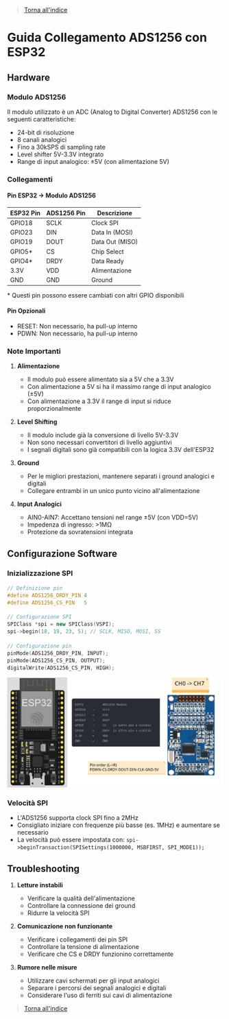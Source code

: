 >[Torna all'indice](readme.md#fasi-progetto)


# Guida Collegamento ADS1256 con ESP32

## Hardware

### Modulo ADS1256
Il modulo utilizzato è un ADC (Analog to Digital Converter) ADS1256 con le seguenti caratteristiche:
- 24-bit di risoluzione
- 8 canali analogici
- Fino a 30kSPS di sampling rate
- Level shifter 5V-3.3V integrato
- Range di input analogico: ±5V (con alimentazione 5V)

### Collegamenti

#### Pin ESP32 → Modulo ADS1256
| ESP32 Pin | ADS1256 Pin | Descrizione |
|-----------|-------------|-------------|
| GPIO18    | SCLK        | Clock SPI |
| GPIO23    | DIN         | Data In (MOSI) |
| GPIO19    | DOUT        | Data Out (MISO) |
| GPIO5*    | CS          | Chip Select |
| GPIO4*    | DRDY        | Data Ready |
| 3.3V      | VDD         | Alimentazione |
| GND       | GND         | Ground |

\* Questi pin possono essere cambiati con altri GPIO disponibili

#### Pin Opzionali
- RESET: Non necessario, ha pull-up interno
- PDWN: Non necessario, ha pull-up interno

### Note Importanti
1. **Alimentazione**
   - Il modulo può essere alimentato sia a 5V che a 3.3V
   - Con alimentazione a 5V si ha il massimo range di input analogico (±5V)
   - Con alimentazione a 3.3V il range di input si riduce proporzionalmente

2. **Level Shifting**
   - Il modulo include già la conversione di livello 5V-3.3V
   - Non sono necessari convertitori di livello aggiuntivi
   - I segnali digitali sono già compatibili con la logica 3.3V dell'ESP32

3. **Ground**
   - Per le migliori prestazioni, mantenere separati i ground analogici e digitali
   - Collegare entrambi in un unico punto vicino all'alimentazione

4. **Input Analogici**
   - AIN0-AIN7: Accettano tensioni nel range ±5V (con VDD=5V)
   - Impedenza di ingresso: >1MΩ
   - Protezione da sovratensioni integrata

## Configurazione Software

### Inizializzazione SPI
```cpp
// Definizione pin
#define ADS1256_DRDY_PIN 4
#define ADS1256_CS_PIN   5

// Configurazione SPI
SPIClass *spi = new SPIClass(VSPI);
spi->begin(18, 19, 23, 5); // SCLK, MISO, MOSI, SS

// Configurazione pin
pinMode(ADS1256_DRDY_PIN, INPUT);
pinMode(ADS1256_CS_PIN, OUTPUT);
digitalWrite(ADS1256_CS_PIN, HIGH);
```

<img src="img/esp32pinout.png" alt="alt text" width="1000">

### Velocità SPI
- L'ADS1256 supporta clock SPI fino a 2MHz
- Consigliato iniziare con frequenze più basse (es. 1MHz) e aumentare se necessario
- La velocità può essere impostata con: `spi->beginTransaction(SPISettings(1000000, MSBFIRST, SPI_MODE1));`

## Troubleshooting
1. **Letture instabili**
   - Verificare la qualità dell'alimentazione
   - Controllare la connessione dei ground
   - Ridurre la velocità SPI

2. **Comunicazione non funzionante**
   - Verificare i collegamenti dei pin SPI
   - Controllare la tensione di alimentazione
   - Verificare che CS e DRDY funzionino correttamente

3. **Rumore nelle misure**
   - Utilizzare cavi schermati per gli input analogici
   - Separare i percorsi dei segnali analogici e digitali
   - Considerare l'uso di ferriti sui cavi di alimentazione


>[Torna all'indice](readme.md#fasi-progetto)
